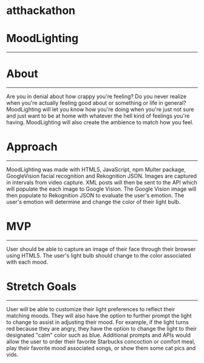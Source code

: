# atthackathon
# MoodLighting
***
# About
***
Are you in denial about how crappy you're feeling? Do you never realize when you're actually feeling good about or something or life in general? MoodLighting will let you know how you're doing when you're just not sure and just want to be at home with whatever the hell kind of feelings you're having. MoodLighting will also create the ambience to match how you feel.

# Approach
***
MoodLighting was made with HTML5, JavaScript, npm Multer package, GoogleVision facial recognition and Rekognition JSON. Images are captured in intervals from video capture. XML posts will then be sent to the API which will populate the each image to Google Vision. The Google Vision image will then populate to Rekognition JSON to evaluate the user's emotion. The user's emotion will determine and change the color of their light bulb.

# MVP
***
User should be able to capture an image of their face through their browser using HTML5. The user's light bulb should change to the color associated with each mood.

# Stretch Goals
***
User will be able to customize their light preferences to reflect their matching moods. They will also have the option to further prompt the light to change to assist in adjusting their mood. For example, if the light turns red because they are angry, they have the option to change the light to their designated "calm" color such as blue. Additional prompts and APIs would allow the user to order their favorite Starbucks concoction or comfort meal, play their favorite mood associated songs, or show them some cat pics and vids.
